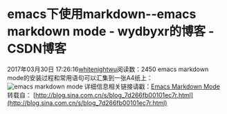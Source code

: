 # emacs下使用markdown--emacs markdown mode - wydbyxr的博客 - CSDN博客
2017年03月30日 17:26:16[whitenightwu](https://me.csdn.net/wydbyxr)阅读数：2450
emacs markdown mode的安装过程和常用语句可以汇集到一张A4纸上：
![emacs markdown mode](https://img-blog.csdn.net/20170330172406168?watermark/2/text/aHR0cDovL2Jsb2cuY3Nkbi5uZXQvd3lkYnl4cg==/font/5a6L5L2T/fontsize/400/fill/I0JBQkFCMA==/dissolve/70/gravity/SouthEast)
详细信息相关链接请戳：[Emacs Markdown Mode](http://jblevins.org/projects/markdown-mode/)
转载自：
[http://blog.sina.com.cn/s/blog_7d266fb00101ec7r.html](http://blog.sina.com.cn/s/blog_7d266fb00101ec7r.html)
